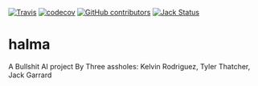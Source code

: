 [![Travis](https://img.shields.io/travis/Kelvinrr/halma.svg?style=flat)](https://travis-ci.org/Kelvinrr/halma)   [![codecov](https://codecov.io/gh/Kelvinrr/halma/branch/master/graph/badge.svg)](https://codecov.io/gh/Kelvinrr/halma)
  [![GitHub contributors](https://img.shields.io/github/contributors/kelvinrr/halma.svg?style=flat)](https://github.com/Kelvinrr/halma/graphs/contributors) [![Jack Status](https://img.shields.io/badge/Jack-being%20a%20bitch-blue.svg)]()
# halma

A Bullshit AI project By Three assholes: Kelvin Rodriguez, Tyler Thatcher, Jack Garrard
